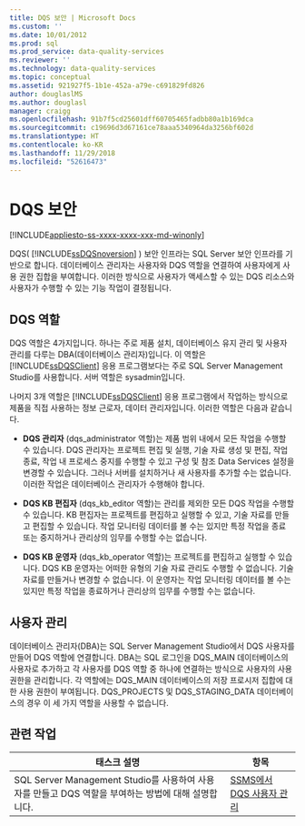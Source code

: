 ```yaml
---
title: DQS 보안 | Microsoft Docs
ms.custom: ''
ms.date: 10/01/2012
ms.prod: sql
ms.prod_service: data-quality-services
ms.reviewer: ''
ms.technology: data-quality-services
ms.topic: conceptual
ms.assetid: 921927f5-1b1e-452a-a79e-c691829fd826
author: douglaslMS
ms.author: douglasl
manager: craigg
ms.openlocfilehash: 91b7f5cd25601dff60705465fadbb80a1b169dca
ms.sourcegitcommit: c19696d3d67161ce78aaa5340964da3256bf602d
ms.translationtype: HT
ms.contentlocale: ko-KR
ms.lasthandoff: 11/29/2018
ms.locfileid: "52616473"
---
```

# <a name="dqs-security"></a>DQS 보안

[!INCLUDE[appliesto-ss-xxxx-xxxx-xxx-md-winonly](../includes/appliesto-ss-xxxx-xxxx-xxx-md-winonly.md)]

  DQS( [!INCLUDE[ssDQSnoversion](../includes/ssdqsnoversion-md.md)] ) 보안 인프라는 SQL Server 보안 인프라를 기반으로 합니다. 데이터베이스 관리자는 사용자와 DQS 역할을 연결하여 사용자에게 사용 권한 집합을 부여합니다. 이러한 방식으로 사용자가 액세스할 수 있는 DQS 리소스와 사용자가 수행할 수 있는 기능 작업이 결정됩니다.  
  
## <a name="dqs-roles"></a>DQS 역할  
 DQS 역할은 4가지입니다. 하나는 주로 제품 설치, 데이터베이스 유지 관리 및 사용자 관리를 다루는 DBA(데이터베이스 관리자)입니다. 이 역할은 [!INCLUDE[ssDQSClient](../includes/ssdqsclient-md.md)] 응용 프로그램보다는 주로 SQL Server Management Studio를 사용합니다. 서버 역할은 sysadmin입니다.  
  
 나머지 3개 역할은 [!INCLUDE[ssDQSClient](../includes/ssdqsclient-md.md)] 응용 프로그램에서 작업하는 방식으로 제품을 직접 사용하는 정보 근로자, 데이터 관리자입니다. 이러한 역할은 다음과 같습니다.  
  
-   **DQS 관리자** (dqs_administrator 역할)는 제품 범위 내에서 모든 작업을 수행할 수 있습니다. DQS 관리자는 프로젝트 편집 및 실행, 기술 자료 생성 및 편집, 작업 종료, 작업 내 프로세스 중지를 수행할 수 있고 구성 및 참조 Data Services 설정을 변경할 수 있습니다. 그러나 서버를 설치하거나 새 사용자를 추가할 수는 없습니다. 이러한 작업은 데이터베이스 관리자가 수행해야 합니다.  
  
-   **DQS KB 편집자** (dqs_kb_editor 역할)는 관리를 제외한 모든 DQS 작업을 수행할 수 있습니다. KB 편집자는 프로젝트를 편집하고 실행할 수 있고, 기술 자료를 만들고 편집할 수 있습니다. 작업 모니터링 데이터를 볼 수는 있지만 특정 작업을 종료 또는 중지하거나 관리상의 임무를 수행할 수는 없습니다.  
  
-   **DQS KB 운영자** (dqs_kb_operator 역할)는 프로젝트를 편집하고 실행할 수 있습니다. DQS KB 운영자는 어떠한 유형의 기술 자료 관리도 수행할 수 없습니다. 기술 자료를 만들거나 변경할 수 없습니다. 이 운영자는 작업 모니터링 데이터를 볼 수는 있지만 특정 작업을 종료하거나 관리상의 임무를 수행할 수는 없습니다.  
  
## <a name="user-management"></a>사용자 관리  
 데이터베이스 관리자(DBA)는 SQL Server Management Studio에서 DQS 사용자를 만들어 DQS 역할에 연결합니다. DBA는 SQL 로그인을 DQS_MAIN 데이터베이스의 사용자로 추가하고 각 사용자를 DQS 역할 중 하나에 연결하는 방식으로 사용자의 사용 권한을 관리합니다. 각 역할에는 DQS_MAIN 데이터베이스의 저장 프로시저 집합에 대한 사용 권한이 부여됩니다. DQS_PROJECTS 및 DQS_STAGING_DATA 데이터베이스의 경우 이 세 가지 역할을 사용할 수 없습니다.  
  
## <a name="related-tasks"></a>관련 작업  
  
|태스크 설명|항목|  
|----------------------|-----------|  
|SQL Server Management Studio를 사용하여 사용자를 만들고 DQS 역할을 부여하는 방법에 대해 설명합니다.|[SSMS에서 DQS 사용자 관리](https://msdn.microsoft.com/library/955af01d-00da-4c51-9311-f3848749df54)|  
  
  
